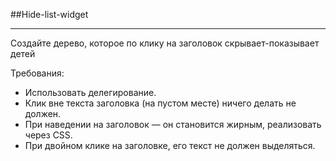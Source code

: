 ##Hide-list-widget

----------

Создайте дерево, которое по клику на заголовок скрывает-показывает детей

Требования:

-  Использовать делегирование.
-    Клик вне текста заголовка (на пустом месте) ничего делать не должен.
-    При наведении на заголовок — он становится жирным, реализовать через CSS.
-    При двойном клике на заголовке, его текст не должен выделяться.
